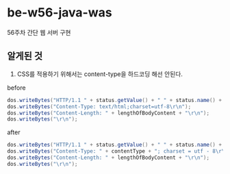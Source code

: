 # be-w56-java-was
56주차 간단 웹 서버 구현

## 알게된 것
1. CSS를 적용하기 위해서는 content-type을 하드코딩 해선 안된다.

before
```java
dos.writeBytes("HTTP/1.1 " + status.getValue() + " " + status.name() + " \r\n");
dos.writeBytes("Content-Type: text/html;charset=utf-8\r\n");
dos.writeBytes("Content-Length: " + lengthOfBodyContent + "\r\n");
dos.writeBytes("\r\n");
```

after
```java
dos.writeBytes("HTTP/1.1 " + status.getValue() + " " + status.name() + " \r\n");
dos.writeBytes("Content-Type: " + contentType + "; charset = utf - 8\r\n ");
dos.writeBytes("Content-Length: " + lengthOfBodyContent + "\r\n");
dos.writeBytes("\r\n");
```